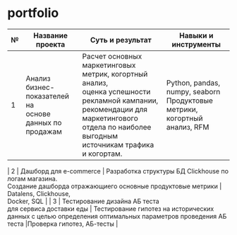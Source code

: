# portfolio


|№| Название проекта | Суть и результат | 	Навыки и инструменты |
|----------|----------|----------|----------|
|1   |Анализ бизнес-показателей на <br> основе данных по продажам | Расчет основных маркетинговых метрик, когортный анализ,<br> оценка успешности рекламной кампании, рекомендации для <br> маркетингового отдела по наиболее выгодным источникам трафика и когортам.   | Python, pandas, numpy, seaborn <br>  Продуктовые метрики, когортный анализ, RFM  |
 
| 2    | Дашборд для  e-commerce | Разработка структуры БД Clickhouse по логам магазина. <br> Создание дашборда отражающиего основные продуктовые метрики | Datalens, Clickhouse,  <br>  Docker, SQL  | 
| 3    | Тестирование дизайна АБ теста <br> для сервиса доставки еды | Тестирование гипотез на исторических данных с целью определения оптимальных параметров проведения АБ теста  |Проверка гипотез, АБ-тесты   |

